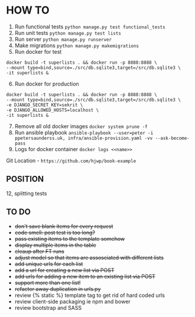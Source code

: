 # HOW TO
1. Run functional tests `python manage.py test functional_tests`
2. Run unit tests `python manage.py test lists`
3. Run server `python manage.py runserver`
4. Make migrations `python manage.py makemigrations`
5. Run docker for test
```
docker build -t superlists . && docker run -p 8888:8888 \
--mount type=bind,source=./src/db.sqlite3,target=/src/db.sqlite3 \
-it superlists &
```
6. Run docker for production
```
docker build -t superlists . && docker run -p 8888:8888 \
--mount type=bind,source=./src/db.sqlite3,target=/src/db.sqlite3 \
-e DJANGO_SECRET_KEY=sekrit \
-e DJANGO_ALLOWED_HOSTS=localhost \
-it superlists &
```
7. Remove all old docker images `docker system prune -f`
8. Run ansible playbook `ansible-playbook --user=peter -i ppetersaunderss.uk, infra/ansible-provision.yaml -vv --ask-become-pass`
9. Logs for docker container `docker logs <<name>>`

Git Location - `https://github.com/hjwp/book-example`

## POSITION
12, splitting tests

## TO DO
* ~~don't save blank items for every request~~
* ~~code smell: post test is too long?~~
* ~~pass existing items to the template somehow~~
* ~~display multiple items in the table~~
* ~~cleaup after FT runs~~
* ~~adjust model so that items are assosciated with different lists~~
* ~~add unique urls for each list~~
* ~~add a url for creating a new list via POST~~
* ~~add urls for adding a new item to an existing list via POST~~
* ~~support more than one list!~~
* ~~refactor away duplication in urls.py~~
* review {% static %} template tag to get rid of hard coded urls
* review client-side packaging ie npm and bower
* review bootstrap and SASS